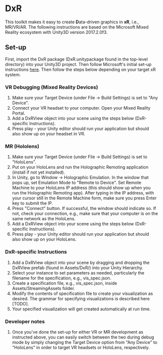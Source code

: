 # DxR
This toolkit makes it easy to create <b>D</b>ata-driven graphics in <b>xR</b>, i.e., MR/VR/AR. The following instructions are based on the Microsoft Mixed Reality ecosystem with Unity3D version 2017.2.0f3.

## Set-up

First, import the DxR package (DxR.unitypackage found in the top-level directory) into your Unity3D project. Then follow Microsoft's initial set-up instructions [here](https://developer.microsoft.com/en-us/windows/mixed-reality/unity_development_overview). Then follow the steps below depending on your target xR system. 

### VR Debugging (Mixed Reality Devices)
1. Make sure your Target Device (under File -> Build Settings) is set to "Any Device".
2. Connect your VR headset to your computer. Open your Mixed Reality Portal.
3. Add a DxRView object into your scene using the steps below (DxR-specific Instructions).
4. Press play - your Unity editor should run your application but should also show up on your headset in VR.

### MR (Hololens)
1. Make sure your Target Device (under File -> Build Settings) is set to "HoloLens".
2. Put on your HoloLens and run the Holographic Remoting application (install if not yet installed). 
3. In Unity, go to Window -> Holographic Emulation. In the window that pops up, set Emulation Mode to "Remote to Device". Set Remote Machine to your HoloLens IP address (this should show up when you run the Holographic Remoting app). After typing in the IP address, with your cursor still in the Remote Machine form, make sure you press Enter key to submit the IP.
4. Press "Connect" button. If successful, the window should indicate so. If not, check your connection, e.g., make sure that your computer is on the same network as the HoloLens.
5. Add a DxRView object into your scene using the steps below (DxR-specific Instructions).
6. Press play - your Unity editor should run your application but should also show up on your HoloLens.

### DxR-specific Instructions
1. Add a DxRView object into your scene by dragging and dropping the DxRView prefab (found in Assets/DxR/) into your Unity Hierarchy.
2. Select your instance to set parameters as needed, particularly the filename for the specification, e.g., vis_spec.json.
3. Create a specification file, e.g., vis_spec.json, inside Assets/StreamingAssets folder.
4. Modify the contents of specification file to create your visualization as desired. The grammar for specifying visualizations is described here [TODO]. 
5. Your specified visualization will get created automatically at run time.

### Developer notes
1. Once you've done the set-up for either VR or MR development as instructed above, you can easily switch between the two during debug mode by simply changing the Target Device option from "Any Device" to "HoloLens" in order to target VR headsets or HoloLens, respectively.
